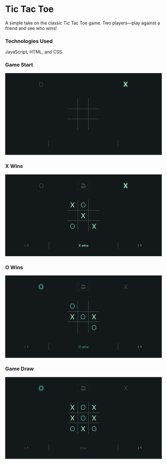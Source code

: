 # Tic Tac Toe
A simple take on the classic Tic Tac Toe game. Two players—play against a friend and see who wins!

### Technologies Used
JavaScript, HTML, and CSS

### Game Start
![Game Start](media/Game%20Start.png)

### X Wins
![X Wins](media/X%20Wins.png)

### O Wins
![O Wins](media/O%20Wins.png)

### Game Draw
![Game Draw](media/Game%20Draw.png)